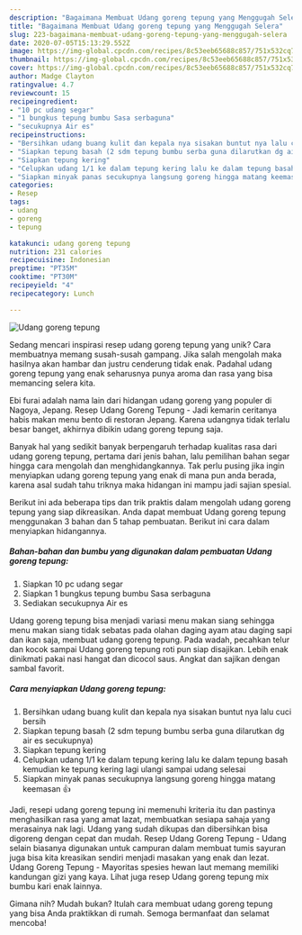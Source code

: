 ```yaml
---
description: "Bagaimana Membuat Udang goreng tepung yang Menggugah Selera"
title: "Bagaimana Membuat Udang goreng tepung yang Menggugah Selera"
slug: 223-bagaimana-membuat-udang-goreng-tepung-yang-menggugah-selera
date: 2020-07-05T15:13:29.552Z
image: https://img-global.cpcdn.com/recipes/8c53eeb65688c857/751x532cq70/udang-goreng-tepung-foto-resep-utama.jpg
thumbnail: https://img-global.cpcdn.com/recipes/8c53eeb65688c857/751x532cq70/udang-goreng-tepung-foto-resep-utama.jpg
cover: https://img-global.cpcdn.com/recipes/8c53eeb65688c857/751x532cq70/udang-goreng-tepung-foto-resep-utama.jpg
author: Madge Clayton
ratingvalue: 4.7
reviewcount: 15
recipeingredient:
- "10 pc udang segar"
- "1 bungkus tepung bumbu Sasa serbaguna"
- "secukupnya Air es"
recipeinstructions:
- "Bersihkan udang buang kulit dan kepala nya sisakan buntut nya lalu cuci bersih"
- "Siapkan tepung basah (2 sdm tepung bumbu serba guna dilarutkan dg air es secukupnya)"
- "Siapkan tepung kering"
- "Celupkan udang 1/1 ke dalam tepung kering lalu ke dalam tepung basah kemudian ke tepung kering lagi ulangi sampai udang selesai"
- "Siapkan minyak panas secukupnya langsung goreng hingga matang keemasan 👍"
categories:
- Resep
tags:
- udang
- goreng
- tepung

katakunci: udang goreng tepung 
nutrition: 231 calories
recipecuisine: Indonesian
preptime: "PT35M"
cooktime: "PT30M"
recipeyield: "4"
recipecategory: Lunch

---
```



![Udang goreng tepung](https://img-global.cpcdn.com/recipes/8c53eeb65688c857/751x532cq70/udang-goreng-tepung-foto-resep-utama.jpg)

Sedang mencari inspirasi resep udang goreng tepung yang unik? Cara membuatnya memang susah-susah gampang. Jika salah mengolah maka hasilnya akan hambar dan justru cenderung tidak enak. Padahal udang goreng tepung yang enak seharusnya punya aroma dan rasa yang bisa memancing selera kita.

Ebi furai adalah nama lain dari hidangan udang goreng yang populer di Nagoya, Jepang. Resep Udang Goreng Tepung - Jadi kemarin ceritanya habis makan menu bento di restoran Jepang. Karena udangnya tidak terlalu besar banget, akhirnya dibikin udang goreng tepung saja.

Banyak hal yang sedikit banyak berpengaruh terhadap kualitas rasa dari udang goreng tepung, pertama dari jenis bahan, lalu pemilihan bahan segar hingga cara mengolah dan menghidangkannya. Tak perlu pusing jika ingin menyiapkan udang goreng tepung yang enak di mana pun anda berada, karena asal sudah tahu triknya maka hidangan ini mampu jadi sajian spesial.


Berikut ini ada beberapa tips dan trik praktis dalam mengolah udang goreng tepung yang siap dikreasikan. Anda dapat membuat Udang goreng tepung menggunakan 3 bahan dan 5 tahap pembuatan. Berikut ini cara dalam menyiapkan hidangannya.

<!--inarticleads1-->

##### Bahan-bahan dan bumbu yang digunakan dalam pembuatan Udang goreng tepung:

1. Siapkan 10 pc udang segar
1. Siapkan 1 bungkus tepung bumbu Sasa serbaguna
1. Sediakan secukupnya Air es


Udang goreng tepung bisa menjadi variasi menu makan siang sehingga menu makan siang tidak sebatas pada olahan daging ayam atau daging sapi dan ikan saja, membuat udang goreng tepung. Pada wadah, pecahkan telur dan kocok sampai Udang goreng tepung roti pun siap disajikan. Lebih enak dinikmati pakai nasi hangat dan dicocol saus. Angkat dan sajikan dengan sambal favorit. 

<!--inarticleads2-->

##### Cara menyiapkan Udang goreng tepung:

1. Bersihkan udang buang kulit dan kepala nya sisakan buntut nya lalu cuci bersih
1. Siapkan tepung basah (2 sdm tepung bumbu serba guna dilarutkan dg air es secukupnya)
1. Siapkan tepung kering
1. Celupkan udang 1/1 ke dalam tepung kering lalu ke dalam tepung basah kemudian ke tepung kering lagi ulangi sampai udang selesai
1. Siapkan minyak panas secukupnya langsung goreng hingga matang keemasan 👍


Jadi, resepi udang goreng tepung ini memenuhi kriteria itu dan pastinya menghasilkan rasa yang amat lazat, membuatkan sesiapa sahaja yang merasainya nak lagi. Udang yang sudah dikupas dan dibersihkan bisa digoreng dengan cepat dan mudah. Resep Udang Goreng Tepung - Udang selain biasanya digunakan untuk campuran dalam membuat tumis sayuran juga bisa kita kreasikan sendiri menjadi masakan yang enak dan lezat. Udang Goreng Tepung - Mayoritas spesies hewan laut memang memiliki kandungan gizi yang kaya. Lihat juga resep Udang goreng tepung mix bumbu kari enak lainnya. 

Gimana nih? Mudah bukan? Itulah cara membuat udang goreng tepung yang bisa Anda praktikkan di rumah. Semoga bermanfaat dan selamat mencoba!
